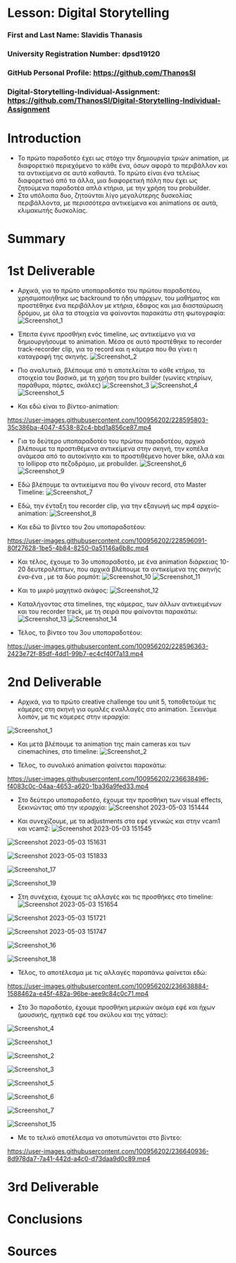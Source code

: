 # Lesson: Digital Storytelling

### First and Last Name: Slavidis Thanasis
### University Registration Number: dpsd19120
### GitHub Personal Profile: https://github.com/ThanosSl
### Digital-Storytelling-Individual-Assignment: https://github.com/ThanosSl/Digital-Storytelling-Individual-Assignment

# Introduction
- Το πρώτο παραδοτέο έχει ως στόχο την δημιουργία τριών animation, με διαφορετικό περιεχόμενο το κάθε ένα, όσων αφορά το περιβάλλον και τα αντικείμενα σε αυτά καθαυτά. Το πρώτο είναι ένα τελείως διαφορετικό από τα άλλα, μια διαφορετική πόλη που έχει ως ζητούμενα παραδοτέα απλά κτήρια, με την χρήση του probuilder.
- Στα υπόλοιπα δυο, ζητούνται λίγο μεγαλύτερης δυσκολίας περιβάλλοντα, με περισσότερα αντικείμενα και animations σε αυτά, κλιμακωτής δυσκολίας.


# Summary


# 1st Deliverable
* Αρχικά, για το πρώτο υποπαραδοτέο του πρώτου παραδοτέου, χρησιμοποιήθηκε ως backround το ήδη υπάρχων, του μαθήματος και προστέθηκε ένα περιβάλλον με κτήρια, έδαφος και μια διασταύρωση δρόμου, με όλα τα στοιχεία να φαίνονται παρακάτω στη φωτογραφία:
![Screenshot_1](https://user-images.githubusercontent.com/100956202/224790861-521f36dd-480d-4481-86c4-b1fc4bba62de.png)

* Έπειτα έγινε προσθήκη ενός timeline, ως αντικείμενο για να δημιουργήσουμε το animation. Μέσα σε αυτό προστέθηκε το recorder track-recorder clip, για το record και η κάμερα που θα γίνει η καταγραφή της σκηνής.
![Screenshot_2](https://user-images.githubusercontent.com/100956202/224790894-bb93d279-9add-4917-bb43-f175f05d965f.png)

* Πιο αναλυτικά, βλέπουμε από τι αποτελείται το κάθε κτήριο, τα στοιχεία του βασικά, με τη χρήση του pro builder (γωνίες κτηρίων, παράθυρα, πόρτες, σκάλες)
![Screenshot_3](https://user-images.githubusercontent.com/100956202/224790974-81d5df8a-2699-4434-8780-fa7585a54908.png)
![Screenshot_4](https://user-images.githubusercontent.com/100956202/224791007-38ae65f1-8812-4ff8-ab4f-67644e8266a3.png)
![Screenshot_5](https://user-images.githubusercontent.com/100956202/224791071-2db15b98-d68d-4163-902e-7882a515b0bd.png)


* Και εδώ είναι το βίντεο-animation: 
 
 https://user-images.githubusercontent.com/100956202/228595803-35c386ba-4047-4538-82c4-bbd1a856ce87.mp4


* Για το δεύτερο υποπαραδοτέο του πρώτου παραδοτέου, αρχικά βλέπουμε τα προστιθέμενα αντικείμενα στην σκηνή, την κοπέλα ανάμεσα από το αυτοκίνητο και το προστιθέμενο hover bike, αλλά και το lollipop στο πεζοδρόμιο, με probuilder.
![Screenshot_6](https://user-images.githubusercontent.com/100956202/224796124-54fc639b-111d-4639-9fbb-5f8dce769ff6.png)
![Screenshot_9](https://user-images.githubusercontent.com/100956202/224796164-2a7051da-3bdf-4da1-a311-0f688eb54938.png)

* Εδώ βλέπουμε τα αντικείμενα που θα γίνουν record, στο Master Timeline:
![Screenshot_7](https://user-images.githubusercontent.com/100956202/224796136-29c252e6-3596-44ca-9ee7-c4af3df8e4e3.png)

* Εδώ, την ένταξη του recorder clip, για την εξαγωγή ως mp4 αρχείο-animation:
![Screenshot_8](https://user-images.githubusercontent.com/100956202/224796151-916d49ba-6713-407f-90cf-2af31febc88c.png)


* Και εδώ το βίντεο του 2ου υποπαραδοτέου:
 
 https://user-images.githubusercontent.com/100956202/228596091-80f27628-1be5-4b84-8250-0a51146a6b8c.mp4


* Και τέλος, έχουμε το 3ο υποπαραδοτέο, με ένα animation διάρκειας 10-20 δευτερολέπτων, που αρχικά βλέπουμε τα αντικείμενα της σκηνής ένα-ένα , με τα δύο ρομπότ: 
![Screenshot_10](https://user-images.githubusercontent.com/100956202/227047570-0d3c1147-b644-4030-ac73-6185d7ee7a8f.png)
![Screenshot_11](https://user-images.githubusercontent.com/100956202/227047662-99ae0972-650c-4e99-aba1-605ca858a5ce.png)

* Kαι το μικρό μαχητικό σκάφος: 
![Screenshot_12](https://user-images.githubusercontent.com/100956202/227048242-3c6aaf51-7636-47a0-81c4-a951e10bc24c.png)

* Kαταλήγοντας στα timelines, της κάμερας, των άλλων αντικειμένων και του recorder track, με τη σειρά που φαίνονται παρακάτω:
![Screenshot_13](https://user-images.githubusercontent.com/100956202/227048259-e9565311-26c1-422b-a201-67153c3604c6.png)
![Screenshot_14](https://user-images.githubusercontent.com/100956202/227048265-2ab4ed9a-d4d5-4bc3-9c6c-a5ee607a7e74.png)


* Τέλος, το βίντεο του 3ου υποπαραδοτέου: 
 
 https://user-images.githubusercontent.com/100956202/228596363-2423e72f-85df-4dd1-99b7-ec4cf40f7a13.mp4


# 2nd Deliverable
* Αρχικά, για το πρώτο creative challenge του unit 5, τοποθετούμε τις κάμερες στη σκηνή για ομαλές εναλλαγές στο animation. Ξεκινάμε λοιπόν, με τις κάμερες στην ιεραρχία: 

![Screenshot_1](https://user-images.githubusercontent.com/100956202/236638269-b774fed1-a7b1-40ed-af21-406dac177df7.png)

* Και μετά βλέπουμε τα animation της main cameras και των cinemachines, στο timeline:
![Screenshot_2](https://user-images.githubusercontent.com/100956202/236638355-544c4eef-99c6-4ea9-95e4-f5eca1faa4ff.png)

* Τέλος, το συνολικό animation φαίνεται παρακάτω:

https://user-images.githubusercontent.com/100956202/236638496-f4083c0c-04aa-4653-a620-1ba36a9fed33.mp4

* Στο δεύτερο υποπαραδοτέο, έχουμε την προσθήκη των visual effects, ξεκινώντας από την ιεραρχία:
![Screenshot 2023-05-03 151444](https://user-images.githubusercontent.com/100956202/236638577-a65bf512-1b79-4d54-94a1-6e061abb4160.png)

* Και συνεχίζουμε, με τα adjustments στα εφέ γενικώς και στην vcam1 και vcam2:
![Screenshot 2023-05-03 151545](https://user-images.githubusercontent.com/100956202/236638607-094c7621-f675-4fb6-9384-deb355eb791c.png)

![Screenshot 2023-05-03 151631](https://user-images.githubusercontent.com/100956202/236638612-3c5ffacd-4cca-4823-88ac-82f7124d4b6f.png)

![Screenshot 2023-05-03 151833](https://user-images.githubusercontent.com/100956202/236638621-bd25477d-e216-4b29-81bc-84658f6c74c2.png)

![Screenshot_17](https://user-images.githubusercontent.com/100956202/236638640-2afcfbc6-6b4a-4035-bbdc-794b84de8713.png)

![Screenshot_19](https://user-images.githubusercontent.com/100956202/236638665-03b3c371-a75b-432f-aa04-a2ceaaf63832.png)

* Στη συνέχεια, έχουμε τις αλλαγές και τις προσθήκες στο timeline:
![Screenshot 2023-05-03 151654](https://user-images.githubusercontent.com/100956202/236638689-e12fb8f8-098b-4928-a098-4000affaa2a4.png)

![Screenshot 2023-05-03 151721](https://user-images.githubusercontent.com/100956202/236638695-494d8799-58e8-4bce-8bb6-1347cc9202e6.png)

![Screenshot 2023-05-03 151747](https://user-images.githubusercontent.com/100956202/236638707-3f635274-939a-4d62-bb12-2eef1854532e.png)

![Screenshot_16](https://user-images.githubusercontent.com/100956202/236638721-ff4a318a-00d6-4714-8d71-3631e33c58ef.png)

![Screenshot_18](https://user-images.githubusercontent.com/100956202/236638723-df113535-e1ad-4349-b34d-f1de9658340f.png)

* Τέλος, το αποτέλεσμα με τις αλλαγές παραπάνω φαίνεται εδώ:

https://user-images.githubusercontent.com/100956202/236638884-1588462a-e45f-482a-96be-aee9c84c0c71.mp4

* Στο 3ο παραδοτέο, έχουμε προσθήκη μερικών ακόμα εφέ και ήχων (μουσικής, ηχητικά εφέ του σκύλου και της γάτας):

![Screenshot_4](https://user-images.githubusercontent.com/100956202/236640813-41f62680-191b-4211-a846-f5176f0fc0c6.png)

![Screenshot_1](https://user-images.githubusercontent.com/100956202/236640795-eed7826a-7fe6-416b-863f-e5c608fdc7aa.png)

![Screenshot_2](https://user-images.githubusercontent.com/100956202/236640798-0d733e67-e01f-4ad9-b818-5acebc0828d0.png)

![Screenshot_3](https://user-images.githubusercontent.com/100956202/236640806-6b78b5bd-7593-455d-a33a-812f60c93bef.png)

![Screenshot_5](https://user-images.githubusercontent.com/100956202/236640821-e0dc349f-cf60-4d45-92b4-66caaf7c419f.png)

![Screenshot_6](https://user-images.githubusercontent.com/100956202/236640825-ef0e71f6-32d4-4543-9398-b5e49eb9b518.png)

![Screenshot_7](https://user-images.githubusercontent.com/100956202/236640828-dc469e57-c188-4e66-b27e-514c2030ad8d.png)

![Screenshot_15](https://user-images.githubusercontent.com/100956202/236640833-60715f13-28c2-40e8-85dc-74f7d9615ddf.png)

* Με το τελικό αποτέλεσμα να αποτυπώνεται στο βίντεο:

https://user-images.githubusercontent.com/100956202/236640936-8d978da7-7a41-442d-a4c0-d73daa9d0c89.mp4










# 3rd Deliverable 


# Conclusions


# Sources
